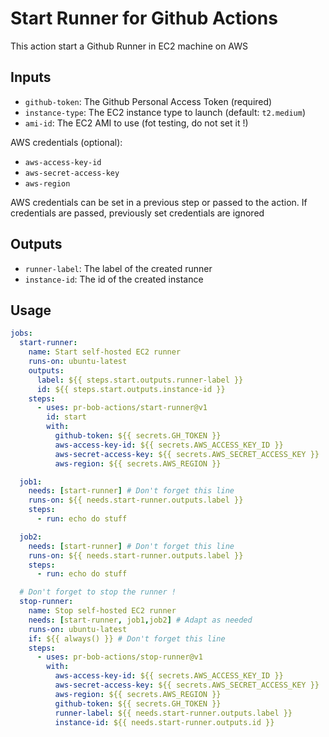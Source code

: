 # Start Runner for Github Actions

This action start a Github Runner in EC2 machine on AWS

## Inputs

- `github-token`: The Github Personal Access Token (required)
- `instance-type`: The EC2 instance type to launch (default: `t2.medium`)
- `ami-id`: The EC2 AMI to use (fot testing, do not set it !)

AWS credentials (optional):

- `aws-access-key-id`
- `aws-secret-access-key`
- `aws-region`

AWS credentials can be set in a previous step or passed to the action. If credentials are passed, previously set credentials are ignored

## Outputs

- `runner-label`: The label of the created runner
- `instance-id`: The id of the created instance

## Usage

```yaml
jobs:
  start-runner:
    name: Start self-hosted EC2 runner
    runs-on: ubuntu-latest
    outputs:
      label: ${{ steps.start.outputs.runner-label }}
      id: ${{ steps.start.outputs.instance-id }}
    steps:
      - uses: pr-bob-actions/start-runner@v1
        id: start
        with:
          github-token: ${{ secrets.GH_TOKEN }}
          aws-access-key-id: ${{ secrets.AWS_ACCESS_KEY_ID }}
          aws-secret-access-key: ${{ secrets.AWS_SECRET_ACCESS_KEY }}
          aws-region: ${{ secrets.AWS_REGION }}

  job1:
    needs: [start-runner] # Don't forget this line
    runs-on: ${{ needs.start-runner.outputs.label }}
    steps:
      - run: echo do stuff

  job2:
    needs: [start-runner] # Don't forget this line
    runs-on: ${{ needs.start-runner.outputs.label }}
    steps:
      - run: echo do stuff

  # Don't forget to stop the runner !
  stop-runner:
    name: Stop self-hosted EC2 runner
    needs: [start-runner, job1,job2] # Adapt as needed
    runs-on: ubuntu-latest
    if: ${{ always() }} # Don't forget this line
    steps:
      - uses: pr-bob-actions/stop-runner@v1
        with:
          aws-access-key-id: ${{ secrets.AWS_ACCESS_KEY_ID }}
          aws-secret-access-key: ${{ secrets.AWS_SECRET_ACCESS_KEY }}
          aws-region: ${{ secrets.AWS_REGION }}
          github-token: ${{ secrets.GH_TOKEN }}
          runner-label: ${{ needs.start-runner.outputs.label }}
          instance-id: ${{ needs.start-runner.outputs.id }}

```
